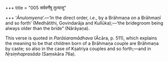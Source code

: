 +++
title = "005 सर्ववर्णेषु तुल्यासु"

+++
‘*Ānulomyena*’.—‘In the direct order, *i.e*., by a Brāhmaṇa on a
Brāhmaṇī and so forth’ (Medhātithi, Govindarāja and Kullūka);—‘the
bridegroom being always older than the bride” (Nārāyaṇa).

This verse is quoted in *Parāśaramādhava* (Ācāra, p. 511), which
explains the meaning to be that children born of a Brāhmaṇa couple are
Brāhmaṇa by caste; so also in the case of Kṣatriya couples and so
forth;—and in *Nṛsiṃhaprasāda* (Saṃskāra 76a).


